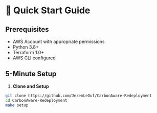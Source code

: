 # 🚀 Quick Start Guide

## Prerequisites

- AWS Account with appropriate permissions
- Python 3.8+
- Terraform 1.0+
- AWS CLI configured

## 5-Minute Setup

1. **Clone and Setup**

```bash
git clone https://github.com/JeremLeOuf/CarbonAware-Redeployment
cd CarbonAware-Redeployment
make setup

